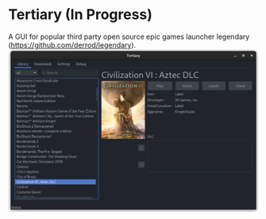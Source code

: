 # Tertiary (In Progress)

A GUI for popular third party open source epic games launcher legendary (https://github.com/derrod/legendary).
![](resources/screenshot1.png)